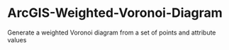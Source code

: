 # ArcGIS-Weighted-Voronoi-Diagram
Generate a weighted Voronoi diagram from a set of points and attribute values
